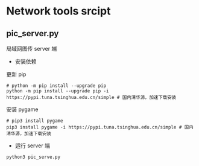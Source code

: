 # Network tools srcipt

## pic_server.py

局域网图传 server 端

- 安装依赖

更新 pip

```shell
# python -m pip install --upgrade pip
python -m pip install --upgrade pip -i https://pypi.tuna.tsinghua.edu.cn/simple # 国内清华源，加速下载安装
```

安装 pygame

```shell
# pip3 install pygame
pip3 install pygame -i https://pypi.tuna.tsinghua.edu.cn/simple # 国内清华源，加速下载安装
```

- 运行 server 端

```shell
python3 pic_serve.py
```
